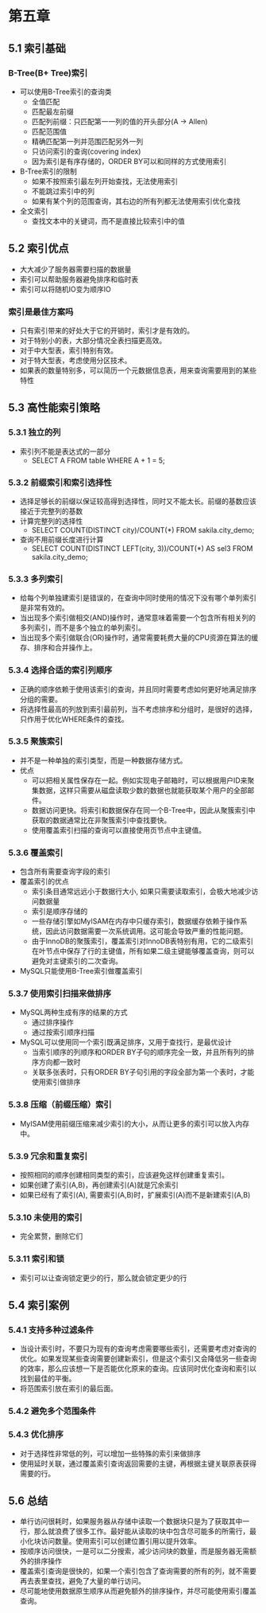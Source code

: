 # 第五章
## 5.1 索引基础
### B-Tree(B+ Tree)索引
* 可以使用B-Tree索引的查询类
	* 全值匹配
	* 匹配最左前缀
	* 匹配列前缀：只匹配第一一列的值的开头部分(A -> Allen)
	* 匹配范围值
	* 精确匹配第一列并范围匹配另外一列
	* 只访问索引的查询(covering index)
	* 因为索引是有序存储的，ORDER BY可以和同样的方式使用索引
* B-Tree索引的限制
	* 如果不按照索引最左列开始查找，无法使用索引
	* 不能跳过索引中的列
	* 如果有某个列的范围查询，其右边的所有列都无法使用索引优化查找
* 全文索引
	* 查找文本中的关键词，而不是直接比较索引中的值

## 5.2 索引优点
* 大大减少了服务器需要扫描的数据量
* 索引可以帮助服务器避免排序和临时表
* 索引可以将随机IO变为顺序IO

### 索引是最佳方案吗
* 只有索引带来的好处大于它的开销时，索引才是有效的。
* 对于特别小的表，大部分情况全表扫描更高效。
* 对于中大型表，索引特别有效。
* 对于特大型表，考虑使用分区技术。
* 如果表的数量特别多，可以简历一个元数据信息表，用来查询需要用到的某些特性

## 5.3 高性能索引策略
### 5.3.1 独立的列
* 索引列不能是表达式的一部分
	* SELECT A FROM table WHERE A + 1 = 5;

### 5.3.2 前缀索引和索引选择性
* 选择足够长的前缀以保证较高得到选择性，同时又不能太长。前缀的基数应该接近于完整列的基数
* 计算完整列的选择性
  * SELECT COUNT(DISTINCT city)/COUNT(*) FROM sakila.city_demo;
* 查询不用前缀长度进行计算
  * SELECT COUNT(DISTINCT LEFT(city, 3))/COUNT(*) AS sel3 FROM sakila.city_demo;

### 5.3.3 多列索引
* 给每个列单独建索引是错误的，在查询中同时使用的情况下没有哪个单列索引是非常有效的。
* 当出现多个索引做相交(AND)操作时，通常意味着需要一个包含所有相关列的多列索引，而不是多个独立的单列索引。
* 当出现多个索引做联合(OR)操作时，通常需要耗费大量的CPU资源在算法的缓存、排序和合并操作上。

### 5.3.4 选择合适的索引列顺序
* 正确的顺序依赖于使用该索引的查询，并且同时需要考虑如何更好地满足排序分组的需要。
* 将选择性最高的列放到索引最前列，当不考虑排序和分组时，是很好的选择，只作用于优化WHERE条件的查找。

### 5.3.5 聚簇索引
* 并不是一种单独的索引类型，而是一种数据存储方式。
* 优点
  * 可以把相关属性保存在一起。例如实现电子邮箱时，可以根据用户ID来聚集数据，这样只需要从磁盘读取少数的数据也就能获取某个用户的全部邮件。
  * 数据访问更快。将索引和数据保存在同一个B-Tree中，因此从聚簇索引中获取的数据通常比在非聚簇索引中查找要快。
  * 使用覆盖索引扫描的查询可以直接使用页节点中主键值。

### 5.3.6 覆盖索引
* 包含所有需要查询字段的索引
* 覆盖索引的优点
  * 索引条目通常远远小于数据行大小, 如果只需要读取索引，会极大地减少访问数据量
  * 索引是顺序存储的
  * 一些存储引擎如MyISAM在内存中只缓存索引，数据缓存依赖于操作系统，因此访问数据需要一次系统调用。这可能会导致严重的性能问题。
  * 由于InnoDB的聚簇索引，覆盖索引对InnoDB表特别有用，它的二级索引在叶节点中保存了行的主键值，所有如果二级主键能够覆盖查询，则可以避免对主键索引的二次查询。
* MySQL只能使用B-Tree索引做覆盖索引

### 5.3.7 使用索引扫描来做排序
* MySQL两种生成有序的结果的方式
  * 通过排序操作
  * 通过按索引顺序扫描
* MySQL可以使用同一个索引既满足排序，又用于查找行，是最优设计
  * 当索引顺序的列顺序和ORDER BY子句的顺序完全一致，并且所有列的排序方向都一致时
  * 关联多张表时，只有ORDER BY子句引用的字段全部为第一个表时，才能使用索引做排序

### 5.3.8 压缩（前缀压缩）索引
* MyISAM使用前缀压缩来减少索引的大小，从而让更多的索引可以放入内存中。

### 5.3.9 冗余和重复索引
* 按照相同的顺序创建相同类型的索引，应该避免这样创建重复索引。
* 如果创建了索引(A,B)，再创建索引(A)就是冗余索引
* 如果已经有了索引(A), 需要索引(A,B)时，扩展索引(A)而不是新建索引(A,B)

### 5.3.10 未使用的索引
* 完全累赘，删除它们

### 5.3.11 索引和锁
* 索引可以让查询锁定更少的行，那么就会锁定更少的行

## 5.4 索引案例
### 5.4.1 支持多种过滤条件
* 当设计索引时，不要只为现有的查询考虑需要哪些索引，还需要考虑对查询的优化。如果发现某些查询需要创建新索引，但是这个索引又会降低另一些查询的效率，那么应该想一下是否能优化原来的查询。应该同时优化查询和索引以找到最佳的平衡。
* 将范围索引放在索引的最后面。

### 5.4.2 避免多个范围条件
### 5.4.3 优化排序
* 对于选择性非常低的列，可以增加一些特殊的索引来做排序
* 使用延时关联，通过覆盖索引查询返回需要的主键，再根据主键关联原表获得需要的行。

## 5.6 总结
* 单行访问很耗时，如果服务器从存储中读取一个数据块只是为了获取其中一行，那么就浪费了很多工作。最好能从读取的块中包含尽可能多的所需行，最小化块访问数量。使用索引可以创建位置引用以提升效率。
* 按顺序访问很快，一是可以二分搜索，减少访问块的数量，而是服务器无需额外的排序操作
* 覆盖索引查询是很快的，如果一个索引包含了查询需要的所有的列，就不需要再去表里查找，避免了大量的单行访问。
* 尽可能地使用数据原生顺序从而避免额外的排序操作，并尽可能使用索引覆盖查询。